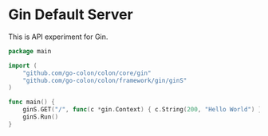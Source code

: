 # Gin Default Server

This is API experiment for Gin.

```go
package main

import (
	"github.com/go-colon/colon/core/gin"
	"github.com/go-colon/colon/framework/gin/ginS"
)

func main() {
	ginS.GET("/", func(c *gin.Context) { c.String(200, "Hello World") })
	ginS.Run()
}
```
